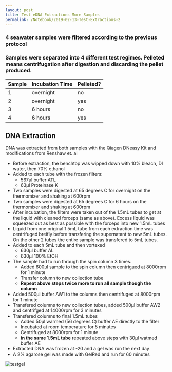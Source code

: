 ```yaml
---
layout: post
title: Test eDNA Extractions More Samples
permalink: /Notebook/2019-02-13-Test-Extractions-2
---
```

### 4 seawater samples were filtered according to the previous protocol
### Samples were separated into 4 different test regimes. Pelleted means centrifugation after digestion and discarding the pellet produced.

| Sample | Incubation Time | Pelleted? |
| ------ | ----------------| ----------|
| 1 | overnight | no |
| 2 | overnight | yes |
| 3 | 6 hours | no |
| 4 | 6 hours | yes |


## DNA Extraction
DNA was extracted from both samples with the Qiagen DNeasy Kit and modifications from Renshaw et. al
- Before extraction, the benchtop was wipped down with 10% bleach, DI water, then 70% ethanol
- Added to each tube with the frozen filters:
    * 567µl buffer ATL
    * 63µl Proteinase K
- Two samples were digested at 65 degrees C for overnight on the thermomixer and shaking at 600rpm
- Two samples were digested at 65 degrees C for 6 hours on the thermomixer and shaking at 600rpm
- After incubation, the filters were taken out of the 1.5mL tubes to get at the liquid with cleaned forceps (same as above). Excess liquid was squeezed out as best as possible with the forceps into new 1.5mL tubes
- Liquid from one original 1.5mL tube from each extraction time was centrifuged breifly before transfering the supernatant to new 5mL tubes. On the other 2 tubes the entire sample was transfered to 5mL tubes.
- Added to each 5mL tube and then vortexed
    * 630µl buffer AL
    * 630µl 100% EtOH
- The sample had to run through the spin column 3 times.
    * Added 600µl sample to the spin column then centrigued at 8000rpm for 1 minute
    * Transfer column to new collection tube
    * **Repeat above steps twice more to run all sample though the column**
- Added 500µl buffer AW1 to the columns then centrifuged at 8000rpm for 1 minute
- Transfered columns to new collection tubes, added 500µl buffer AW2 and centrifged at 14000rpm for 3 minutes
- Transfered columns to final 1.5mL tubes
    * Added 50µl warmed (56 degrees C) buffer AE directly to the filter
    * Incubated at room temperature for 5 minutes
    * Centrifuged at 8000rpm for 1 minute
    * **in the same 1.5mL tube** repeated above steps with 30µl watmed buffer AE
- Extracted DNA was frozen at -20 and a gel was run the next day
- A 2% agarose gel was made with GelRed and run for 60 minutes

![testgel](/images/eDNA-test-gel2.jpg)
